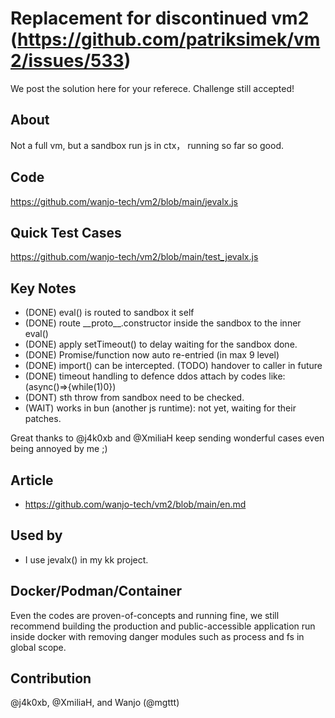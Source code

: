 # Replacement for discontinued vm2 (https://github.com/patriksimek/vm2/issues/533)

We post the solution here for your referece.  Challenge still accepted!

## About

Not a full vm, but a sandbox run js in ctx， running so far so good.

## Code

https://github.com/wanjo-tech/vm2/blob/main/jevalx.js

## Quick Test Cases

https://github.com/wanjo-tech/vm2/blob/main/test_jevalx.js

## Key Notes
* (DONE) eval() is routed to sandbox it self
* (DONE) route \_\_proto\_\_.constructor inside the sandbox to the inner eval()
* (DONE) apply setTimeout() to delay waiting for the sandbox done.
* (DONE) Promise/function now auto re-entried (in max 9 level)
* (DONE) import() can be intercepted. (TODO) handover to caller in future
* (DONE) timeout handling to defence ddos attach by codes like: (async()=>{while(1)0})
* (DONT) sth throw from sandbox need to be checked.
* (WAIT) works in bun (another js runtime): not yet, waiting for their patches.

Great thanks to @j4k0xb and @XmiliaH keep sending wonderful cases even being annoyed by me ;)

## Article

* https://github.com/wanjo-tech/vm2/blob/main/en.md

## Used by

* I use jevalx() in my kk project.

## Docker/Podman/Container

Even the codes are proven-of-concepts and running fine, we still recommend building the production and public-accessible application run inside docker with removing danger modules such as process and fs in global scope.

## Contribution

@j4k0xb, @XmiliaH, and Wanjo (@mgttt)
